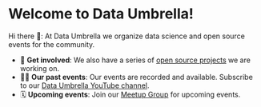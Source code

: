 # Welcome to Data Umbrella!

Hi there 👋: At Data Umbrella we organize data science and open source events for the community.

- 🧙 **Get involved**: We also have a series of [open source projects](https://www.dataumbrella.org/get-involved/contribution) we are working on.
- 👩‍💻 **Our past events**: Our events are recorded and available. Subscribe to our [Data Umbrella YouTube channel](https://www.youtube.com/c/dataumbrella).
- 🗓️ **Upcoming events**: Join our [Meetup Group](https://www.meetup.com/data-umbrella/) for upcoming events.


<!--

**Here are some ideas to get you started:**

🙋‍♀️ A short introduction - what is your organization all about?
🌈 Contribution guidelines - how can the community get involved?
👩‍💻 Useful resources - where can the community find your docs? Is there anything else the community should know?
🍿 Fun facts - what does your team eat for breakfast?
🧙 Remember, you can do mighty things with the power of [Markdown](https://docs.github.com/github/writing-on-github/getting-started-with-writing-and-formatting-on-github/basic-writing-and-formatting-syntax)
-->
